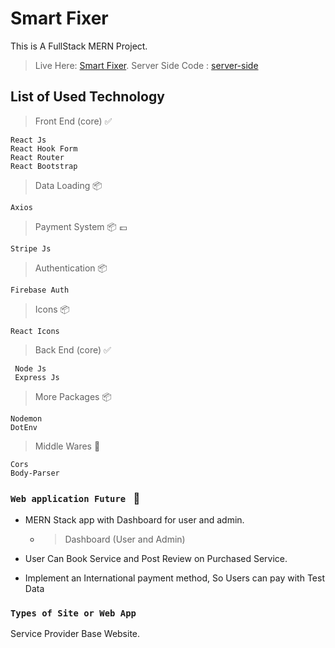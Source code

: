 # Smart Fixer

This is A FullStack MERN Project.
>Live Here: [Smart Fixer](https://smartfixer-e52eb.web.app/).
>Server Side Code : [server-side](https://github.com/codefahim/Smart-Fixer-Server)

## List of Used Technology 

>Front End (core) :white_check_mark: 
```
React Js
React Hook Form
React Router
React Bootstrap
```
>Data Loading  :package:
```
Axios
```
>Payment System :package: :pound:
```
Stripe Js
```
>Authentication :package:
```
Firebase Auth
```
>Icons :package:
```
React Icons
```
>Back End (core) :white_check_mark:
```
 Node Js
 Express Js
```
>More Packages :package:
```
Nodemon
DotEnv
```
>Middle Wares :gem:
```
Cors
Body-Parser
```
### `Web application Future ` :dart:

- MERN Stack app with Dashboard for user and admin.
    - >Dashboard (User and Admin)

- User Can Book Service and Post Review on Purchased Service.
- Implement an International payment method, So Users can pay with Test Data



### `Types of Site or Web App`

Service Provider Base Website.





